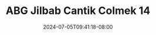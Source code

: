 --- 
title: "ABG Jilbab Cantik Colmek 14"
description: "download   ABG Jilbab Cantik Colmek 14 gratis    "
date: 2024-07-05T09:41:18-08:00
file_code: "ful2n8t3p5nh"
draft: false
cover: "tdtbk9qjcnu6tyfj.jpg"
tags: ["ABG", "Jilbab", "Cantik", "Colmek", "bokep-indo", "bokep-viral", "bokep-ig"]
length: 116
fld_id: "1483822"
foldername: "Adinda"
categories: ["Adinda"]
views: 0
---